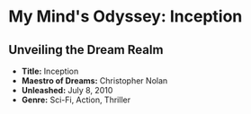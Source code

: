 # My Mind's Odyssey: **Inception**

## Unveiling the Dream Realm
* **Title:** Inception
* **Maestro of Dreams:** Christopher Nolan
* **Unleashed:** July 8, 2010
* **Genre:** Sci-Fi, Action, Thriller
